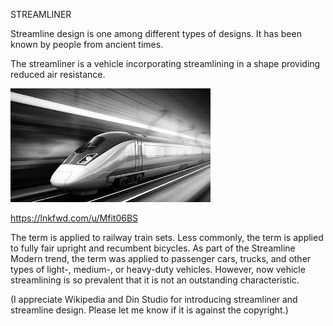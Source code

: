STREAMLINER


Streamline design is one among different types of designs. It has been known by people from ancient times.

The streamliner is a vehicle incorporating streamlining in a shape providing reduced air resistance.


![STREAMLINER](https://github.com/ywangnccu/ywang/blob/main/images/STREAMLINER.jpg)

https://lnkfwd.com/u/Mfit06BS

The term is applied to railway train sets. Less commonly, the term is applied to fully fair upright and recumbent bicycles. 
As part of the Streamline Modern trend, the term was applied to passenger cars, trucks, and other types of light-, medium-, or heavy-duty vehicles. However, now vehicle streamlining is so prevalent that it is not an outstanding characteristic.

(I appreciate Wikipedia and Din Studio for introducing streamliner and streamline design. Please let me know if it is against the copyright.)
